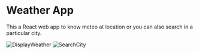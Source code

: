 # Weather App

This a React web app to know meteo at location or you can also search in a particular city.

![DisplayWeather](https://user-images.githubusercontent.com/68016211/196099063-d8b1269c-1c31-4425-becd-166ad0a42316.png)
![SearchCity](https://user-images.githubusercontent.com/68016211/196099561-1c607b36-b18f-49e3-8620-c94dc7781c6b.png)

